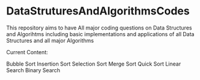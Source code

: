 # DataStruturesAndAlgorithmsCodes
This repository aims to have All major coding questions on Data Structures and Algorihtms including basic implementations and applications of all Data Structures and all major Algorithms

Current Content:

Bubble Sort
Insertion Sort
Selection Sort
Merge Sort
Quick Sort
Linear Search
Binary Search
